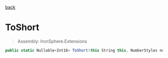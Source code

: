 ﻿

[back](/IronSphere.Extensions/StringCastingExtension)

# ToShort

> Assembly: IronSphere.Extensions

```csharp
public static Nullable<Int16> ToShort(this String this, NumberStyles numberStyles, IFormatProvider formatProvider)
```



 